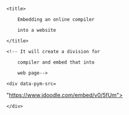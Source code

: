 <!DOCTYPE html> 

<html> 

  

<head> 
<meta charset="utf-8">
    <meta name="theme-color" content="#f76497">
    <meta name="viewport" content="width=device-width, initial-scale=1.0">
 

    <title> 

        Embedding an online compiler  

        into a website 

    </title> 
</head> 

  

<body> 

    <!-- It will create a division for  

        compiler and embed that into  

        web page-->

    <div data-pym-src= 

"https://www.jdoodle.com/embed/v0/5fUm"> 

    </div> 


</body> 
</html>
